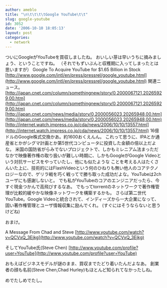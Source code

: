 ```yaml
---
author: ameblo
title: "\n\t\t\t\tGoogle YouTube\t\t"
slug: google-youtube
id: 3052
date: '2006-10-10 18:05:13'
layout: post
categories:
  - network
---
```


ついにGoogleがYouTubeを買収しましたね。 おいしい芽は早いうちに摘みましょう、ということですね。 （それでもずいぶんと収穫期に入ってしまったとは思いますが） Google To Acquire YouTube for $1.65 Billion in Stock [http://www.google.com/intl/en/press/pressrel/google_youtube.html](http://www.google.com/intl/en/press/pressrel/google_youtube.html) 関連ニュース。 [http://japan.cnet.com/column/somethingnew/story/0,2000067121,20265929,00.htm](http://japan.cnet.com/column/somethingnew/story/0,2000067121,20265929,00.htm) [http://japan.cnet.com/news/media/story/0,2000056023,20265948,00.htm](http://japan.cnet.com/news/media/story/0,2000056023,20265948,00.htm) [http://internet.watch.impress.co.jp/cda/news/2006/10/10/13557.html](http://internet.watch.impress.co.jp/cda/news/2006/10/10/13557.html) 16億ドルのGoogle株式交換かあ。約1600おくえんん。 これって思うに、IPAとか通産省とかがシグマ計画とか第5世代コンピュータに投資した金額の倍以上だよな。 米国の国防省がらみでないプロジェクトで、しかもミレニアム法まっただなかで映像著作権の取り扱いが難しい時期に、しかもGoogleがGoogle Videoという対抗サービスをやっていたし、他にも似たような ことを考える人はたくさんいた上に、技術的にはFlashVideoという何のひねりも無い他人のコアテクノロジーなので、ゲリラ戦を巧く戦ってで勝ち取った成功だよな。YouTubeは2chユーザにも感謝しないと。 でも私がYouTubeのコアのエンジニアだったら、今すぐ現金つかんで高飛びするなあ。 でもってtorrentのネットワークで著作権管理が比較的緩やかな映像ネットワークを構築するかも。 さらば第二世代YouTube。Google Videoと統合されて、インディーズから一大企業になって、固い著作権管理とユーザ情報収集に励んでくれ。 (すぐにはそうならないと思うけどね)

おまけ。

A Message From Chad and Steve [http://www.youtube.com/watch?v=QCVxQ_3Ejkg](http://www.youtube.com/watch?v=QCVxQ_3Ejkg)

そしてYouTube氏(Steve Chen) [http://www.youtube.com/profile?user=YouTube](http://www.youtube.com/profile?user=YouTube)

おもえばビジネスモデルが謎のまま、買収までたどり着いたんだよなあ。 創業者の顔も名前(Steve Chen,Chad Hurley)もほとんど知られてなかったしね。

めでたしめでたし。